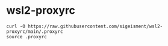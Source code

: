 # wsl2-proxyrc

```
curl -O https://raw.githubusercontent.com/sigeisment/wsl2-proxyrc/main/.proxyrc
source .proxyrc
```
